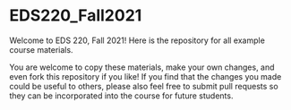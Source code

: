 # EDS220_Fall2021

Welcome to EDS 220, Fall 2021! Here is the repository for all example course materials.

You are welcome to copy these materials, make your own changes, and even fork this repository if you like! If you find that the changes you made could be useful to others, please also feel free to submit pull requests so they can be incorporated into the course for future students.
